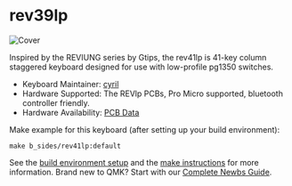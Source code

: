 # rev39lp

![Cover](https://imgur.com/nZNHSaW.jpg)

Inspired by the REVIUNG series by Gtips, the rev41lp is 41-key column staggered keyboard designed for use with low-profile pg1350 switches.

* Keyboard Maintainer: [cyril](https://github.com/cyril279)
* Hardware Supported: The REVlp PCBs, Pro Micro supported, bluetooth controller friendly.
* Hardware Availability: [PCB Data](https://github.com/cyril279/keyboards/tree/main/revlp)

Make example for this keyboard (after setting up your build environment):

    make b_sides/rev41lp:default

See the [build environment setup](https://docs.qmk.fm/#/getting_started_build_tools) and the [make instructions](https://docs.qmk.fm/#/getting_started_make_guide) for more information. Brand new to QMK? Start with our [Complete Newbs Guide](https://docs.qmk.fm/#/newbs).
